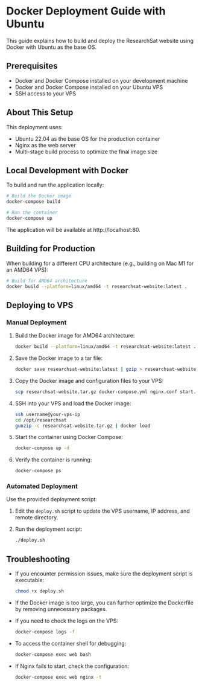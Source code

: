 # Docker Deployment Guide with Ubuntu

This guide explains how to build and deploy the ResearchSat website using Docker with Ubuntu as the base OS.

## Prerequisites

- Docker and Docker Compose installed on your development machine
- Docker and Docker Compose installed on your Ubuntu VPS
- SSH access to your VPS

## About This Setup

This deployment uses:
- Ubuntu 22.04 as the base OS for the production container
- Nginx as the web server
- Multi-stage build process to optimize the final image size

## Local Development with Docker

To build and run the application locally:

```bash
# Build the Docker image
docker-compose build

# Run the container
docker-compose up
```

The application will be available at http://localhost:80.

## Building for Production

When building for a different CPU architecture (e.g., building on Mac M1 for an AMD64 VPS):

```bash
# Build for AMD64 architecture
docker build --platform=linux/amd64 -t researchsat-website:latest .
```

## Deploying to VPS

### Manual Deployment

1. Build the Docker image for AMD64 architecture:
   ```bash
   docker build --platform=linux/amd64 -t researchsat-website:latest .
   ```

2. Save the Docker image to a tar file:
   ```bash
   docker save researchsat-website:latest | gzip > researchsat-website.tar.gz
   ```

3. Copy the Docker image and configuration files to your VPS:
   ```bash
   scp researchsat-website.tar.gz docker-compose.yml nginx.conf start.sh username@your-vps-ip:/opt/researchsat/
   ```

4. SSH into your VPS and load the Docker image:
   ```bash
   ssh username@your-vps-ip
   cd /opt/researchsat
   gunzip -c researchsat-website.tar.gz | docker load
   ```

5. Start the container using Docker Compose:
   ```bash
   docker-compose up -d
   ```

6. Verify the container is running:
   ```bash
   docker-compose ps
   ```

### Automated Deployment

Use the provided deployment script:

1. Edit the `deploy.sh` script to update the VPS username, IP address, and remote directory.

2. Run the deployment script:
   ```bash
   ./deploy.sh
   ```

## Troubleshooting

- If you encounter permission issues, make sure the deployment script is executable:
  ```bash
  chmod +x deploy.sh
  ```

- If the Docker image is too large, you can further optimize the Dockerfile by removing unnecessary packages.

- If you need to check the logs on the VPS:
  ```bash
  docker-compose logs -f
  ```

- To access the container shell for debugging:
  ```bash
  docker-compose exec web bash
  ```

- If Nginx fails to start, check the configuration:
  ```bash
  docker-compose exec web nginx -t
  ```
